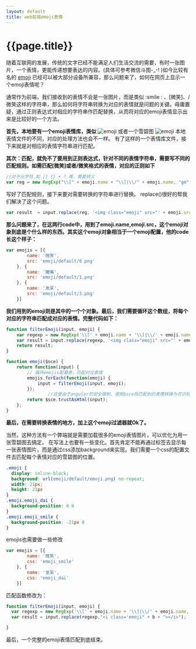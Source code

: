 ```yaml
---
layout: default
title: web前端emoji表情
---
```

# {{page.title}}

随着互联网的发展，传统的文字已经不能满足人们生活交流的需要，有时一张图片，一个表情，更能传递想要表达的内容。(具体可参考微信斗图-_-! )如今比较有名的 [emoji](http://baike.baidu.com/link?url=LNSef6-eQ9jlVHdkaZjD3LL_jspyLgKokKKHhvdbObUTrN2i8hf853z9oHL7hDaJPJHTyjRuESK_xNzXwBYfkGbCAybrBubDWNW3r-gt9wO) 已经可以被大部分设备所兼容，那么问题来了，如何在网页上显示一个emoji表情呢？

通常作为前端，我们接收到的表情不会是一张图片，而是类似 :smile : 、[微笑]、/微笑这样的字符串，那么如何将字符串转换为对应的表情就是问题的关键。毋庸置疑，通过正则表达式对相应的字符串作匹配替换，从而将对应的emoji表情显示出来是比较好的一个方法。

**首先，本地要有一个emoji表情库，类似**
![emoji](https://cloud.githubusercontent.com/assets/12390314/18260804/f0e7273a-7423-11e6-82d9-50ef75fed578.png)
或者一个雪碧图
![emoji](https://cloud.githubusercontent.com/assets/12390314/18260851/514a2744-7424-11e6-90a1-2310226bc1d0.png)
本地表情文件的不同，对应的处理方法也会不一样。
有了这样的一个表情库文件，接下来就是对相应的表情字符串进行匹配。

**其次：匹配，就免不了要用到正则表达式，针对不同的表情字符串，需要写不同的匹配规则。如需匹配[微笑]或者/微笑格式的表情，对应的正则如下**

``` js
//对于元字符 如 [] {} + ? 等，需要转义
var reg = new RegExp("\\[" + emoji.name + "\\]|\\/" + emoji.name, "gm");
```

写好了匹配规则，接下来要对需要转换的字符串进行替换。
replace()很好的帮我们解决了这个问题。

``` js
var result  = input.replace(reg, '<img class="emoji" src="' + emoji.src + '"/>');
```

**那么问题来了，在这两行code中，用到了emoji.name,emoji.src，这个emoji对象到底是个什么样的东西。其实这个emoji对象相当于一个emoji配置，他的code长这个样子：**

``` js
var emojis = [{
        name: '微笑',
        src: 'emoji/default/0.png'
    }, {
        name: '撇嘴',
        src: 'emoji/default/1.png'
    }, {
        name: '发呆',
        src: 'emoji/default/3.png'
    }]
```

**我们用到的emoji则是其中的一个个对象。最后，我们需要循环这个数组，将每个对应的字符串匹配成对应的表情。完整代码如下：**

``` js
function filterEmoji(input, emoji) {
    var regexp = new RegExp('\\[' + emoji.name + '\\]|\\/' + emoji.name, 'gm');
    var result = input.replace(regexp, '<img class="emoji" src="' + emoji.src + '"/>');
    return result;
}

function emoji($sce) {
    return function(input) {
        // 循环emojis配置表，匹配对应表情
        emojis.forEach(function(emoji) {
            input = filterEmoji(input, emoji);
        });
                //这里由于angular的安全限制，使用$sce将匹配到的表情转换为可识别的标签。
        return $sce.trustAsHtml(input);
    };
}
```

**最后，在需要转换表情的地方，加上这个emoji过滤器就Ok了。**

当然，这种方法有一个弊端就是需要加载很多的emoji表情图片，可以优化为用一张雪碧图去搞定。
在写法上也要有一些变化。首先肯定不能再通过<img>标签去显示每一张表情图片，而是通过css添加background来实现。我们需要一个css的配置文件去匹配每个表情对应的雪碧图的位置。

``` css
.emoji {
  display: inline-block;
  background: url(emoji/default/emoji.png) no-repeat;
  width: 21px;
  height: 21px
}
.emoji.emoji_dai {
  background-position: 0 0
}
.emoji.emoji_smile {
  background-position: -21px 0
}
```

emojis也需要做一些修改

``` js
var emojis = [{
        name: '微笑',
        css: 'emoji_smile'
    }, {
        name: '发呆',
        css: 'emoji_dai'
    }]
```

匹配函数修改为：

``` js
function filterEmoji(input, emoji) {
  var regexp = new RegExp('\\[' + emoji.name + '\\]|\\/' + emoji.name, 'gm');
  var result = input.replace(regexp,"<i class='emoji" + b + "></i>");

}
```

最后，一个完整的emoji表情匹配到底结束。
